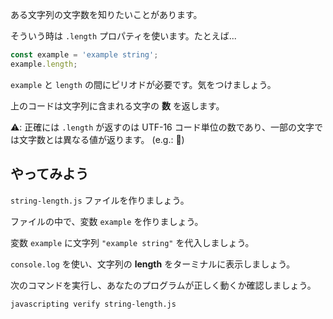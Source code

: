 ある文字列の文字数を知りたいことがあります。

そういう時は `.length` プロパティを使います。たとえば...

```js
const example = 'example string';
example.length;
```

`example` と `length` の間にピリオドが必要です。気をつけましょう。

上のコードは文字列に含まれる文字の **数** を返します。

⚠️: 正確には `.length` が返すのは UTF-16 コード単位の数であり、一部の文字では文字数とは異なる値が返ります。 (e.g.: 👀)

## やってみよう

`string-length.js` ファイルを作りましょう。

ファイルの中で、変数 `example` を作りましょう。

変数 `example` に文字列 `"example string"` を代入しましょう。

`console.log` を使い、文字列の **length** をターミナルに表示しましょう。

次のコマンドを実行し、あなたのプログラムが正しく動くか確認しましょう。

`javascripting verify string-length.js`
